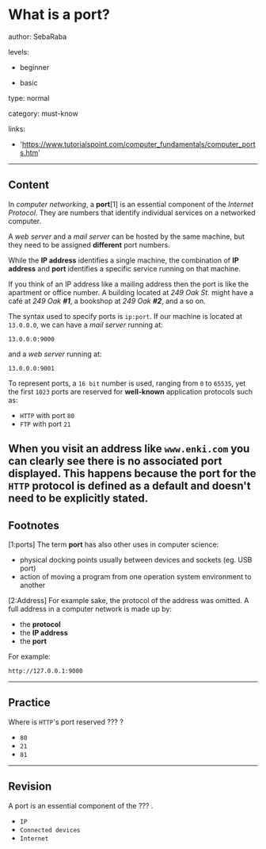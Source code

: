 # What is a port?
author: SebaRaba

levels:

  - beginner

  - basic

type: normal

category: must-know

links:

  - 'https://www.tutorialspoint.com/computer_fundamentals/computer_ports.htm'

---
## Content

In *computer networking*, a **port**[1] is an essential component of the *Internet Protocol*. They are numbers that identify individual services on a networked computer.

A *web server* and a *mail server* can be hosted by the same machine, but they need to be assigned **different** port numbers.

While the **IP address** identifies a single machine, the combination of **IP address** and **port** identifies a specific service running on that machine.

If you think of an IP address like a mailing address then the port is like the apartment or office number.
A building located at *249 Oak St.* might have a café at *249 Oak **#1***, a bookshop at *249 Oak **#2***, and a so on.

The syntax used to specify ports is `ip:port`. If our machine is located at `13.0.0.0`, we can have a *mail server* running at:
```
13.0.0.0:9000
```
and a *web server* running at:
```
13.0.0.0:9001
```
To represent ports, a `16 bit` number is used, ranging from `0` to `65535`, yet the first `1023` ports are reserved for **well-known** application protocols such as:
 - `HTTP` with port `80`
 - `FTP` with port `21`

When you visit an address like `www.enki.com` you can clearly see there is no associated port displayed.
This happens because the port for the `HTTP` protocol is defined as a default and doesn't need to be explicitly stated.
---
## Footnotes

[1:ports]
The term **port** has also other uses in computer science:
 - physical docking points usually between devices and sockets (eg. USB port)
 - action of moving a program from one operation system environment to another

[2:Address]
For example sake, the protocol of the address was omitted. A full address in a computer network is made up by:
 - the **protocol**
 - the **IP address**
 - the **port**

For example:
```
http://127.0.0.1:9000
```

---
## Practice

Where is `HTTP`'s port reserved
??? ?

* `80`
* `21`
* `81`
---
## Revision

A port is an essential component of the ??? .

* `IP`
* `Connected devices`
* `Internet`
